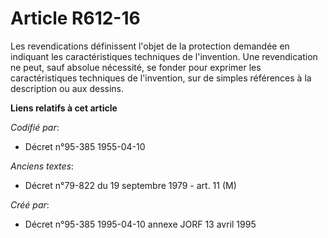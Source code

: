 # Article R612-16

Les revendications définissent l'objet de la protection demandée en indiquant les caractéristiques techniques de l'invention.
Une revendication ne peut, sauf absolue nécessité, se fonder pour exprimer les caractéristiques techniques de l'invention,
sur de simples références à la description ou aux dessins.

**Liens relatifs à cet article**

_Codifié par_:

  - Décret n°95-385 1955-04-10

_Anciens textes_:

  - Décret n°79-822 du 19 septembre 1979 - art. 11 (M)

_Créé par_:

  - Décret n°95-385 1995-04-10 annexe JORF 13 avril 1995
